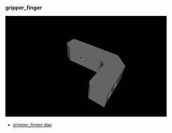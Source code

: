 <!---
 This file is automatically generated by the script 'create_preview_list.py'. Any changes will be lost 
-->

### gripper_finger

![gripper_finger](gripper/gripper_finger/preview.png)

* [gripper_finger.dae](gripper/gripper_finger/gripper_finger.dae?raw=true)


